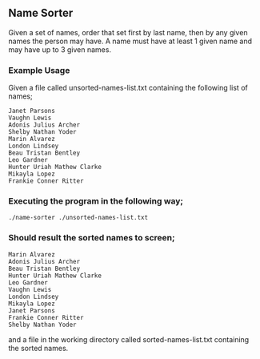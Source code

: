 ## Name Sorter
Given a set of names, order that set first by last name, then by any given names the person may have. A name must have at least 1 given name and may have up to 3 given names.

### Example Usage
Given a file called unsorted-names-list.txt containing the following list of names;
```
Janet Parsons
Vaughn Lewis
Adonis Julius Archer
Shelby Nathan Yoder
Marin Alvarez
London Lindsey
Beau Tristan Bentley
Leo Gardner
Hunter Uriah Mathew Clarke
Mikayla Lopez
Frankie Conner Ritter
```

### Executing the program in the following way;
```
./name-sorter ./unsorted-names-list.txt
```

### Should result the sorted names to screen;
```
Marin Alvarez
Adonis Julius Archer
Beau Tristan Bentley
Hunter Uriah Mathew Clarke
Leo Gardner
Vaughn Lewis
London Lindsey
Mikayla Lopez
Janet Parsons
Frankie Conner Ritter
Shelby Nathan Yoder
```
and a file in the working directory called sorted-names-list.txt containing the sorted names.
